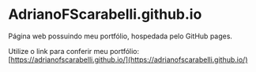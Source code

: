 # AdrianoFScarabelli.github.io

Página web possuindo meu portfólio, hospedada pelo GitHub pages.

Utilize o link para conferir meu portfólio: [https://adrianofscarabelli.github.io/](https://adrianofscarabelli.github.io/)